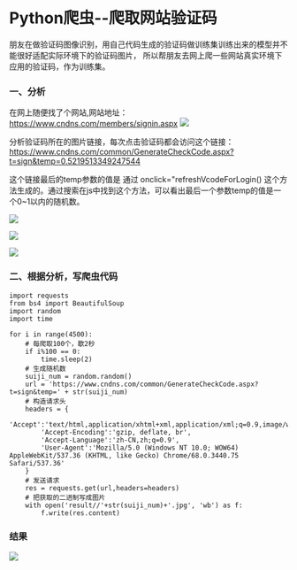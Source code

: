 # Python爬虫--爬取网站验证码
朋友在做验证码图像识别，用自己代码生成的验证码做训练集训练出来的模型并不能很好适配实际环境下的验证码图片，
所以帮朋友去网上爬一些网站真实环境下应用的验证码，作为训练集。

### 一、分析
在网上随便找了个网站,网站地址：https://www.cndns.com/members/signin.aspx
![](https://github.com/daacheng/PythonBasic/blob/master/pic/wangzhan.png)

分析验证码所在的图片链接，每次点击验证码都会访问这个链接：https://www.cndns.com/common/GenerateCheckCode.aspx?t=sign&temp=0.5219513349247544

这个链接最后的temp参数的值是 通过 onclick="refreshVcodeForLogin() 这个方法生成的。通过搜索在js中找到这个方法，可以看出最后一个参数temp的值是一个0~1以内的随机数。

![](https://github.com/daacheng/PythonBasic/blob/master/pic/wangzhan1.png)

![](https://github.com/daacheng/PythonBasic/blob/master/pic/wangzhan2.png)

![](https://github.com/daacheng/PythonBasic/blob/master/pic/wangzhan3.png)

### 二、根据分析，写爬虫代码

    import requests
    from bs4 import BeautifulSoup
    import random
    import time

    for i in range(4500):
        # 每爬取100个，歇2秒
        if i%100 == 0:
            time.sleep(2)
        # 生成随机数
        suiji_num = random.random()
        url = 'https://www.cndns.com/common/GenerateCheckCode.aspx?t=sign&temp=' + str(suiji_num)
        # 构造请求头
        headers = {
            'Accept':'text/html,application/xhtml+xml,application/xml;q=0.9,image/webp,image/apng,*/*;q=0.8',
            'Accept-Encoding':'gzip, deflate, br',
            'Accept-Language':'zh-CN,zh;q=0.9',
            'User-Agent':'Mozilla/5.0 (Windows NT 10.0; WOW64) AppleWebKit/537.36 (KHTML, like Gecko) Chrome/68.0.3440.75 Safari/537.36'
        }
        # 发送请求
        res = requests.get(url,headers=headers)
        # 把获取的二进制写成图片
        with open('result//'+str(suiji_num)+'.jpg', 'wb') as f:
            f.write(res.content)

### 结果
![](https://github.com/daacheng/PythonBasic/blob/master/pic/yzm.png)
